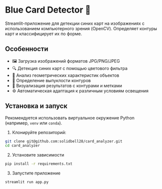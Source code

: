 # Blue Card Detector 🔵

Streamlit-приложение для детекции синих карт на изображениях с использованием компьютерного зрения (OpenCV). Определяет контуры карт и классифицирует их по форме.

## Особенности  

- 🖼️ Загрузка изображений форматов JPG/PNG/JPEG  
- 🔍 Детекция синих карт с помощью цветового фильтра
- 📐 Анализ геометрических характеристик объектов
- 🎯 Определение выпуклости контуров
- 📍 Визуализация результатов с контурами и метками
- ⚙️ Автоматическая адаптация к различным условиям освещения

## Установка и запуск

Рекомендуется использовать виртуальное окружение Python (например, `venv` или `conda`).

1. Клонируйте репозиторий:
```bash 
git clone git@github.com:solidbell28/card_analyzer.git
cd card_analyzer
```

2. Установите зависимости
```bash
pip install -r requirements.txt
 ```

3. Запустите приложение
```bash
streamlit run app.py
```
   
